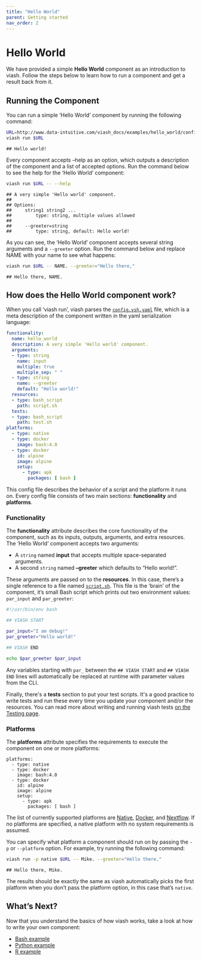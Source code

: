 ```yaml
---
title: "Hello World"
parent: Getting started
nav_order: 2
---
```


# Hello World

We have provided a simple **Hello World** component as an introduction
to viash. Follow the steps below to learn how to run a component and get
a result back from it.

## Running the Component

You can run a simple ‘Hello World’ component by running the following
command:

``` bash
URL=http://www.data-intuitive.com/viash_docs/examples/hello_world/config.vsh.yaml
viash run $URL
```

    ## Hello world!

Every component accepts –help as an option, which outputs a description
of the component and a list of accepted options. Run the command below
to see the help for the ‘Hello World’ component:

``` bash
viash run $URL -- --help
```

    ## A very simple 'Hello world' component.
    ## 
    ## Options:
    ##     string1 string2 ...
    ##         type: string, multiple values allowed
    ## 
    ##     --greeter=string
    ##         type: string, default: Hello world!

As you can see, the ‘Hello World’ component accepts several string
arguments and a `--greeter` option. Run the command below and replace
NAME with your name to see what happens:

``` bash
viash run $URL -- NAME. --greeter="Hello there,"
```

    ## Hello there, NAME.

## How does the Hello World component work?

When you call ‘viash run’, viash parses the
[`config.vsh.yaml`](http://www.data-intuitive.com/viash_docs/examples/hello_world/config.vsh.yaml)
file, which is a meta description of the component written in the yaml
serialization language:

``` yaml
functionality:
  name: hello_world
  description: A very simple 'Hello world' component.
  arguments:
  - type: string
    name: input
    multiple: true
    multiple_sep: " "
  - type: string
    name: --greeter
    default: "Hello world!"
  resources:
  - type: bash_script
    path: script.sh
  tests:
  - type: bash_script
    path: test.sh
platforms:
  - type: native
  - type: docker
    image: bash:4.0
  - type: docker
    id: alpine
    image: alpine
    setup:
      - type: apk
        packages: [ bash ]
```

This config file describes the behavior of a script and the platform it
runs on. Every config file consists of two main sections:
**functionality** and **platforms**.

### Functionality

The **functionality** attribute describes the core functionality of the
component, such as its inputs, outputs, arguments, and extra resources.
The ‘Hello World’ component accepts two arguments:

-   A `string` named **input** that accepts multiple space-separated
    arguments.
-   A second `string` named **–greeter** which defaults to “Hello
    world!”.

These arguments are passed on to the **resources**. In this case,
there’s a single reference to a file named
[`script.sh`](http://www.data-intuitive.com/viash_docs/examples/hello_world/script.sh).
This file is the ‘brain’ of the component, it’s small Bash script which
prints out two environment values: `par_input` and `par_greeter`:

``` bash
#!/usr/bin/env bash

## VIASH START

par_input="I am debug!"
par_greeter="Hello world!"

## VIASH END

echo $par_greeter $par_input
```

Any variables starting with `par_` between the `## VIASH START` and
`## VIASH END` lines will automatically be replaced at runtime with
parameter values from the CLI.

Finally, there's a **tests** section to put your test scripts. It's a good practice to write tests and run these every time you update your component and/or the resources. You can read more about writing and running viash tests [on the Testing page](http://www.data-intuitive.com/viash_docs/good_practices/testing/).

### Platforms

The **platforms** attribute specifies the requirements to execute the
component on one or more platforms:

    platforms:
      - type: native
      - type: docker
        image: bash:4.0
      - type: docker
        id: alpine
        image: alpine
        setup:
          - type: apk
            packages: [ bash ]

The list of currently supported platforms are
[Native](/config/platform-native/), [Docker](/config/platform-docker/),
and [Nextflow](/config/platform-nextflow/). If no platforms are
specified, a native platform with no system requirements is assumed.

You can specify what platform a component should run on by passing the
`-p` or `--platform` option. For example, try running the following
command:

``` bash
viash run -p native $URL -- Mike. --greeter="Hello there,"
```

    ## Hello there, Mike.

The results should be exactly the same as viash automatically picks the
first platform when you don’t pass the platform option, in this case
that’s `native`.

<!-- ## Exporting a Component -->
<!-- Components can be exported... TODO -->

## What’s Next?

Now that you understand the basics of how viash works, take a look at
how to write your own component:

-   [Bash example](/getting_started/example_bash)
-   [Python example](/getting_started/example_python)
-   [R example](/getting_started/example_r)
